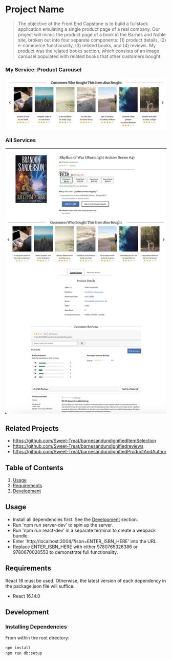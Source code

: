 # Project Name

> The objective of the Front End Capstone is to build a fullstack application emulating a single product page of a real company. Our project will mimic the product page of a book in the Barnes and Noble site, broken out into four separate components: (1) product details, (2) e-commerce functionality, (3) related books, and (4) reviews. My product was the related books section, which consists of an image carousel populated with related books that other customers bought.

### My Service: Product Carousel
![Product Carousel](./images/Carousel_ISBN_9780670020553.png?raw=true)

### All Services
![Entire Service](./images/Proxy_ISBN_9780670020553.png?raw=true)


## Related Projects

  - https://github.com/Sweet-Treat/barnesandundignifiedItemSelection
  - https://github.com/Sweet-Treat/barnesandundignifiedreviews
  - https://github.com/Sweet-Treat/barnesandundignifiedProductAndAuthor

## Table of Contents

1. [Usage](#Usage)
1. [Requirements](#requirements)
1. [Development](#development)

## Usage

- Install all dependencies first. See the [Development](#development) section.
- Run 'npm run server-dev' to spin up the server.
- Run 'npm run react-dev' in a separate terminal to create a webpack bundle.
- Enter 'http://localhost:3004/?isbn=ENTER_ISBN_HERE' into the URL.
- Replace ENTER_ISBN_HERE with either 9780765326386 or 9780670020553 to demonstrate full functionality.

## Requirements

React 16 must be used. Otherwise, the latest version of each dependency in the package.json file will suffice.

- React 16.14.0


## Development

### Installing Dependencies

From within the root directory:

```sh
npm install
npm run db:setup
```

